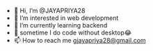- 👋 Hi, I’m @JAYAPRIYA28
- 👀 I’m interested in web development
- 🌱 I’m currently learning backend
- 💞️ sometime I do code without desktop😂 
- 📫 How to reach me gjayapriya28@gmail.com

<!---
JAYAPRIYA28/JAYAPRIYA28 is a ✨ special ✨ repository because its `README.md` (this file) appears on your GitHub profile.
You can click the Preview link to take a look at your changes.
--->
